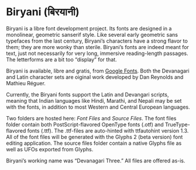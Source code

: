 Biryani (बिरयानी)
===============

Biryani is a libre font development project. Its fonts are designed in a monolinear, geometric sanserif style. Like several early geometric sans typefaces from the last century, Biryani’s characters have a strong flavor to them; they are more wonky than sterile. Biryani’s fonts are indeed meant for text, just not necessarily for very long, immersive reading-length passages. The letterforms are a bit too “display” for that. 

Biryani is available, libre and gratis, from <a href="https://www.google.com/fonts/specimen/Biryani">Google Fonts</a>. Both the Devanagari and Latin character sets are oiginal work developed by Dan Reynolds and Mathieu Réguer.

Currently, the Biryani fonts support the Latin and Devangari scripts, meaning that Indian languages like Hindi, Marathi, and Nepali may be set with the fonts, in addition to most Western and Central European languages.

Two folders are hosted here: <em>Font Files</em> and <em>Source Files</em>. The font files folder contain both PostScript-flavored OpenType fonts (.otf) and TrueType-flavored fonts (.ttf). The .ttf-files are auto-hinted with ttfautohint version 1.3. All of the font files will be generated with the Glyphs 2 (beta version) font editing application. The source files folder contain a native Glyphs file as well as UFOs exported from Glyphs.

Biryani’s working name was “Devanagari Three.” All files are offered as-is.